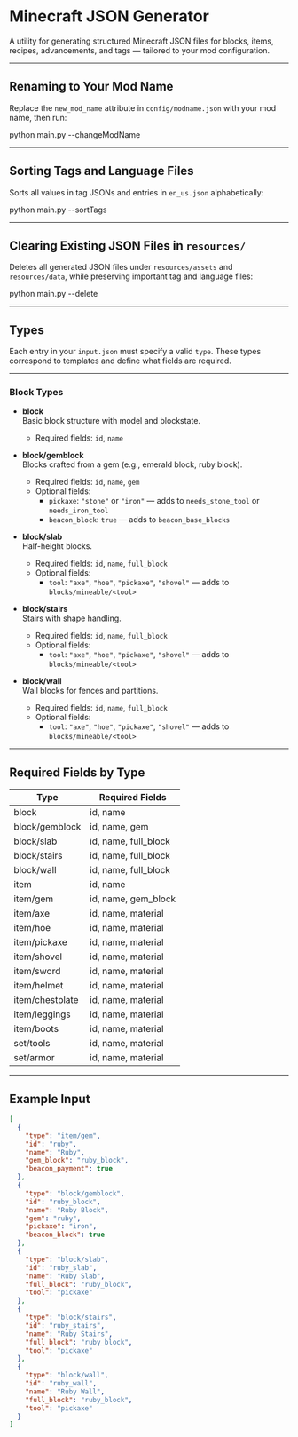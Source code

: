 # Minecraft JSON Generator

A utility for generating structured Minecraft JSON files for blocks, items, recipes, advancements, and tags — tailored to your mod configuration.

---

## Renaming to Your Mod Name

Replace the `new_mod_name` attribute in `config/modname.json` with your mod name, then run:

python main.py --changeModName

---

## Sorting Tags and Language Files

Sorts all values in tag JSONs and entries in `en_us.json` alphabetically:

python main.py --sortTags

---

## Clearing Existing JSON Files in `resources/`

Deletes all generated JSON files under `resources/assets` and `resources/data`, while preserving important tag and language files:

python main.py --delete

---

## Types

Each entry in your `input.json` must specify a valid `type`. These types correspond to templates and define what fields are required.

---

### Block Types

- **block**  
  Basic block structure with model and blockstate.  
  - Required fields: `id`, `name`

- **block/gemblock**  
  Blocks crafted from a gem (e.g., emerald block, ruby block).  
  - Required fields: `id`, `name`, `gem`  
  - Optional fields:
    - `pickaxe`: `"stone"` or `"iron"` — adds to `needs_stone_tool` or `needs_iron_tool`
    - `beacon_block`: `true` — adds to `beacon_base_blocks`

- **block/slab**  
  Half-height blocks.  
  - Required fields: `id`, `name`, `full_block`  
  - Optional fields:
    - `tool`: `"axe"`, `"hoe"`, `"pickaxe"`, `"shovel"` — adds to `blocks/mineable/<tool>`

- **block/stairs**  
  Stairs with shape handling.  
  - Required fields: `id`, `name`, `full_block`  
  - Optional fields:
    - `tool`: `"axe"`, `"hoe"`, `"pickaxe"`, `"shovel"` — adds to `blocks/mineable/<tool>`

- **block/wall**  
  Wall blocks for fences and partitions.  
  - Required fields: `id`, `name`, `full_block`  
  - Optional fields:
    - `tool`: `"axe"`, `"hoe"`, `"pickaxe"`, `"shovel"` — adds to `blocks/mineable/<tool>`

---

## Required Fields by Type

| Type              | Required Fields          |
|-------------------|--------------------------|
| block             | id, name                 |
| block/gemblock    | id, name, gem            |
| block/slab        | id, name, full_block     |
| block/stairs      | id, name, full_block     |
| block/wall        | id, name, full_block     |
| item              | id, name                 |
| item/gem          | id, name, gem_block      |
| item/axe          | id, name, material       |
| item/hoe          | id, name, material       |
| item/pickaxe      | id, name, material       |
| item/shovel       | id, name, material       |
| item/sword        | id, name, material       |
| item/helmet       | id, name, material       |
| item/chestplate   | id, name, material       |
| item/leggings     | id, name, material       |
| item/boots        | id, name, material       |
| set/tools         | id, name, material       |
| set/armor         | id, name, material       |

---

## Example Input
```json
[
  {
    "type": "item/gem",
    "id": "ruby",
    "name": "Ruby",
    "gem_block": "ruby_block",
    "beacon_payment": true
  },
  {
    "type": "block/gemblock",
    "id": "ruby_block",
    "name": "Ruby Block",
    "gem": "ruby",
    "pickaxe": "iron",
    "beacon_block": true
  },
  {
    "type": "block/slab",
    "id": "ruby_slab",
    "name": "Ruby Slab",
    "full_block": "ruby_block",
    "tool": "pickaxe"
  },
  {
    "type": "block/stairs",
    "id": "ruby_stairs",
    "name": "Ruby Stairs",
    "full_block": "ruby_block",
    "tool": "pickaxe"
  },
  {
    "type": "block/wall",
    "id": "ruby_wall",
    "name": "Ruby Wall",
    "full_block": "ruby_block",
    "tool": "pickaxe"
  }
]


